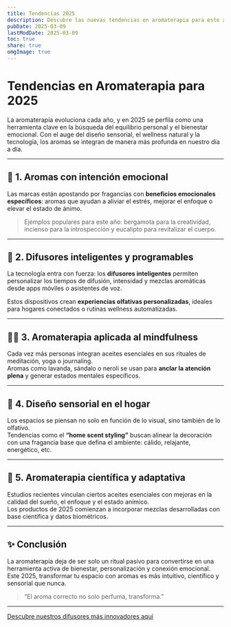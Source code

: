```yaml
---
title: Tendencias 2025
description: Descubre las nuevas tendencias en aromaterapia para este año aromas emocionales, tecnología sensorial y bienestar natural.
pubDate: 2025-03-09
lastModDate: 2025-03-09
toc: true
share: true
omgImage: true
---
```


# Tendencias en Aromaterapia para 2025

La aromaterapia evoluciona cada año, y en 2025 se perfila como una herramienta clave en la búsqueda del equilibrio personal y el bienestar emocional. Con el auge del diseño sensorial, el wellness natural y la tecnología, los aromas se integran de manera más profunda en nuestro día a día.

---

## 🌱 1. Aromas con intención emocional

Las marcas están apostando por fragancias con **beneficios emocionales específicos**: aromas que ayudan a aliviar el estrés, mejorar el enfoque o elevar el estado de ánimo.

> Ejemplos populares para este año: bergamota para la creatividad, incienso para la introspección y eucalipto para revitalizar el cuerpo.

---

## 📱 2. Difusores inteligentes y programables

La tecnología entra con fuerza: los **difusores inteligentes** permiten personalizar los tiempos de difusión, intensidad y mezclas aromáticas desde apps móviles o asistentes de voz.

Estos dispositivos crean **experiencias olfativas personalizadas**, ideales para hogares conectados o rutinas wellness automatizadas.

---

## 🧘‍♀️ 3. Aromaterapia aplicada al mindfulness

Cada vez más personas integran aceites esenciales en sus rituales de meditación, yoga o journaling.  
Aromas como lavanda, sándalo o neroli se usan para **anclar la atención plena** y generar estados mentales específicos.

---

## 🏡 4. Diseño sensorial en el hogar

Los espacios se piensan no solo en función de lo visual, sino también de lo olfativo.  
Tendencias como el **“home scent styling”** buscan alinear la decoración con una fragancia base que defina el ambiente: cálido, relajante, energético, etc.

---

## 🔬 5. Aromaterapia científica y adaptativa

Estudios recientes vinculan ciertos aceites esenciales con mejoras en la calidad del sueño, el enfoque y el estado anímico.  
Los productos de 2025 comienzan a incorporar mezclas desarrolladas con base científica y datos biométricos.

---

## ✨ Conclusión

La aromaterapia deja de ser solo un ritual pasivo para convertirse en una herramienta activa de bienestar, personalización y conexión emocional.  
Este 2025, transformar tu espacio con aromas es más intuitivo, científico y sensorial que nunca.

> “El aroma correcto no solo perfuma, transforma.”

---

[Descubre nuestros difusores más innovadores aquí](https://difusoraromas.com/productos)
